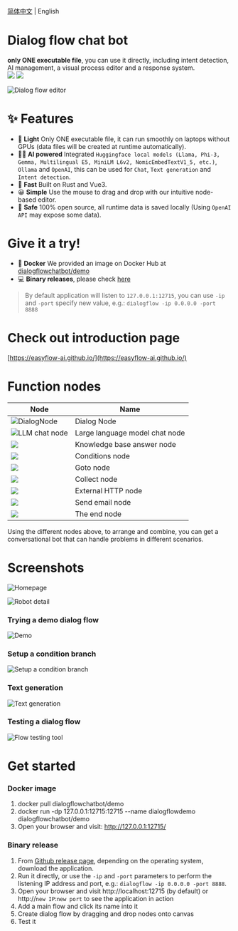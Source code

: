 [简体中文](./README_zh-CN.md) | English

# Dialog flow chat bot
**only ONE executable file**, you can use it directly, including intent detection, AI management, a visual process editor and a response system.  
<img src="https://img.shields.io/badge/Latest_version-v1.17.5-blue" /> <img src="https://img.shields.io/badge/MSRV-1.85.0-green" />

![Dialog flow editor](./doc/assets/screenshots/flow-editor.png)

# ✨ Features
* 🛒 **Light** Only ONE executable file, it can run smoothly on laptops without GPUs (data files will be created at runtime automatically).
* 🐱‍🏍 **AI powered** Integrated `Huggingface local models (Llama, Phi-3, Gemma, Multilingual E5, MiniLM L6v2, NomicEmbedTextV1_5, etc.)`, `Ollama` and `OpenAI`, this can be used for `Chat`, `Text generation` and `Intent detection`.
* 🚀 **Fast** Built on Rust and Vue3.
* 😀 **Simple** Use the mouse to drag and drop with our intuitive node-based editor.
* 🔐 **Safe** 100% open source, all runtime data is saved locally (Using `OpenAI API` may expose some data).

# Give it a try!
* 🐋 **Docker** We provided an image on Docker Hub at [dialogflowchatbot/demo](https://hub.docker.com/repository/docker/dialogflowchatbot/demo)
* 💻 **Binary releases**, please check [here](https://github.com/easyflow-ai/easyflow/releases)

> By default application will listen to `127.0.0.1:12715`, you can use `-ip` and `-port` specify new value, e.g.: `dialogflow -ip 0.0.0.0 -port 8888`

<!-- # Releases and source code
* 💾 If you're looking for **binary releases**, please check [here](https://github.com/dialogflowchatbot/dialogflow/releases)
* 🎈 The **back end** of this application is [here](https://github.com/dialogflowchatbot/dialogflow-backend)
* 🎨 The **front end** of this application is [here](https://github.com/dialogflowchatbot/dialogflow-frontend) -->

# Check out introduction page
[https://easyflow-ai.github.io/](https://easyflow-ai.github.io/)

# Function nodes
|Node|Name|
|----|----|
|![DialogNode](./doc/assets/screenshots/dialogNode.png)|Dialog Node|
|![LLM chat node](./doc/assets/screenshots/llmChatNode.png)|Large language model chat node|
|![](./doc/assets/screenshots/knowledgeBaseAnswerNode.png)|Knowledge base answer node|
|![](./doc/assets/screenshots/conditionNode.png)|Conditions node|
|![](./doc/assets/screenshots/gotoNode.png)|Goto node|
|![](./doc/assets/screenshots/collectNode.png)|Collect node|
|![](./doc/assets/screenshots/externalApiNode.png)|External HTTP node|
|![](./doc/assets/screenshots/sendEmailNode.png)|Send email node|
|![](./doc/assets/screenshots/theEndNode.png)|The end node|

Using the different nodes above, to arrange and combine, you can get a conversational bot that can handle problems in different scenarios.

# Screenshots
![Homepage](./doc/assets/screenshots/homepage.png)

![Robot detail](./doc/assets/screenshots/robotDetail.png)

### Trying a demo dialog flow
![Demo](./doc/assets/screenshots/demo1.gif)

### Setup a condition branch
![Setup a condition branch](./doc/assets/screenshots/condition1.gif)

### Text generation

![Text generation](./doc/assets/screenshots/textGeneration.gif "Text generation")

### Testing a dialog flow
![Flow testing tool](./doc/assets/screenshots/testing.png "Flow testing tool")


# Get started

### Docker image
1. docker pull dialogflowchatbot/demo
2. docker run -dp 127.0.0.1:12715:12715 --name dialogflowdemo dialogflowchatbot/demo
3. Open your browser and visit: http://127.0.0.1:12715/

### Binary release
1. From [Github release page](https://github.com/easyflow-ai/easyflow/releases), depending on the operating system, download the application.
1. Run it directly, or use the `-ip` and `-port` parameters to perform the listening IP address and port, e.g.: `dialogflow -ip 0.0.0.0 -port 8888`.
1. Open your browser and visit http://localhost:12715 (by default) or http://`new IP`:`new port` to see the application in action
1. Add a main flow and click its name into it
1. Create dialog flow by dragging and drop nodes onto canvas
1. Test it
